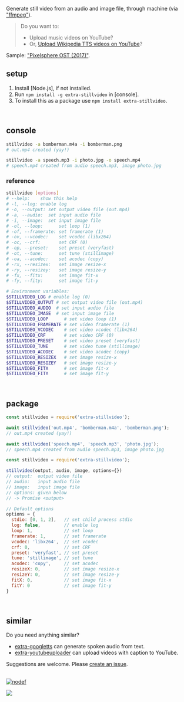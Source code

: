 Generate still video from an audio and image file, through machine (via ["ffmpeg"]).
> Do you want to:
> - Upload music videos on YouTube?
> - Or, [Upload Wikipedia TTS videos on YouTube]?

Sample: ["Pixelsphere OST (2017)"].
<br>


## setup

1. Install [Node.js], if not installed.
2. Run `npm install -g extra-stillvideo` in [console].
3. To install this as a package use `npm install extra-stillvideo`.
<br>


## console

```bash
stillvideo -a bomberman.m4a -i bomberman.png
# out.mp4 created (yay!)

stillvideo -a speech.mp3 -i photo.jpg -o speech.mp4
# speech.mp4 created from audio speech.mp3, image photo.jpg
```

### reference

```bash
stillvideo [options]
# --help:    show this help
# -l, --log: enable log
# -o, --output: set output video file (out.mp4)
# -a, --audio:  set input audio file
# -i, --image:  set input image file
# -ol, --loop:      set loop (1)
# -of, --framerate: set framerate (1)
# -ov, --vcodec:    set vcodec (libx264)
# -oc, --crf:       set CRF (0)
# -op, --preset:    set preset (veryfast)
# -ot, --tune:      set tune (stillimage)
# -oa, --acodec:    set acodec (copy)
# -rx, --resizex:   set image resize-x
# -ry, --resizey:   set image resize-y
# -fx, --fitx:      set image fit-x
# -fy, --fity:      set image fit-y

# Environment variables:
$STILLVIDEO_LOG # enable log (0)
$STILLVIDEO_OUTPUT # set output video file (out.mp4)
$STILLVIDEO_AUDIO  # set input audio file
$STILLVIDEO_IMAGE  # set input image file
$STILLVIDEO_LOOP      # set video loop (1)
$STILLVIDEO_FRAMERATE # set video framerate (1)
$STILLVIDEO_VCODEC    # set video vcodec (libx264)
$STILLVIDEO_CRF       # set video CRF (0)
$STILLVIDEO_PRESET    # set video preset (veryfast)
$STILLVIDEO_TUNE      # set video tune (stillimage)
$STILLVIDEO_ACODEC    # set video acodec (copy)
$STILLVIDEO_RESIZEX   # set image resize-x
$STILLVIDEO_RESIZEY   # set image resize-y
$STILLVIDEO_FITX      # set image fit-x
$STILLVIDEO_FITY      # set image fit-y
```
<br>


## package

```javascript
const stillvideo = require('extra-stillvideo');

await stillvideo('out.mp4', 'bomberman.m4a', 'bomberman.png');
// out.mp4 created (yay!)

await stillvideo('speech.mp4', 'speech.mp3', 'photo.jpg');
// speech.mp4 created from audio speech.mp3, image photo.jpg
```

```javascript
const stillvideo = require('extra-stillvideo');

stillvideo(output, audio, image, options={})
// output:  output video file
// audio:   input audio file
// image:   input image file
// options: given below
// -> Promise <output>

// Default options
options = {
  stdio: [0, 1, 2],   // set child process stdio
  log: false,         // enable log
  loop: 1,            // set loop
  framerate: 1,       // set framerate
  vcodec: 'libx264',  // set vcodec
  crf: 0,             // set CRF
  preset: 'veryfast', // set preset
  tune: 'stillimage', // set tune
  acodec: 'copy',     // set acodec
  resizeX: 0,         // set image resize-x
  resizeY: 0,         // set image resize-y
  fitX: 0,            // set image fit-x
  fitY: 0             // set image fit-y
}
```
<br>


## similar

Do you need anything similar?
- [extra-googletts] can generate spoken audio from text.
- [extra-youtubeuploader] can upload videos with caption to YouTube.

Suggestions are welcome. Please [create an issue].
<br><br>


[![nodef](https://i.imgur.com/33z4S5l.jpg)](https://nodef.github.io)

["ffmpeg"]: https://ffmpeg.org/
[Upload Wikipedia TTS videos on YouTube]: https://www.youtube.com/results?search_query=wikipedia+audio+article
["Pixelsphere OST (2017)"]: https://www.youtube.com/watch?v=RCryNyHbSDc&list=PLNEveYilIj1AV5-ETDCHufWazEHRcP8o-

![](https://ga-beacon.deno.dev/G-RC63DPBH3P:SH3Eq-NoQ9mwgYeHWxu7cw/github.com/nodef/extra-stillvideo)

[extra-googletts]: https://www.npmjs.com/package/extra-googletts
[extra-youtubeuploader]: https://www.npmjs.com/package/extra-youtubeuploader
[create an issue]: https://github.com/nodef/extra-stillvideo/issues
